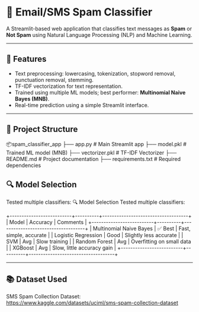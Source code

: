 # 📩 Email/SMS Spam Classifier

A Streamlit-based web application that classifies text messages as **Spam** or **Not Spam** using Natural Language Processing (NLP) and Machine Learning.

---

## 🚀 Features

- Text preprocessing: lowercasing, tokenization, stopword removal, punctuation removal, stemming.
- TF-IDF vectorization for text representation.
- Trained using multiple ML models; best performer: **Multinomial Naive Bayes (MNB)**.
- Real-time prediction using a simple Streamlit interface.

---

## 📁 Project Structure

📦spam_classifier_app
├── app.py # Main Streamlit app
├── model.pkl # Trained ML model (MNB)
├── vectorizer.pkl # TF-IDF Vectorizer
├── README.md # Project documentation
├── requirements.txt # Required dependencies




## 🔍 Model Selection

Tested multiple classifiers:
🔍 Model Selection
Tested multiple classifiers:

+--------------------------+----------+------------------------------------+
| Model | Accuracy | Comments |
+--------------------------+----------+------------------------------------+
| Multinomial Naive Bayes | ✅ Best | Fast, simple, accurate |
| Logistic Regression | Good | Slightly less accurate |
| SVM | Avg | Slow training |
| Random Forest | Avg | Overfitting on small data |
| XGBoost | Avg | Slow, little accuracy gain |
+--------------------------+----------+------------------------------------+



---

## 📚 Dataset Used

SMS Spam Collection Dataset:  
https://www.kaggle.com/datasets/uciml/sms-spam-collection-dataset


